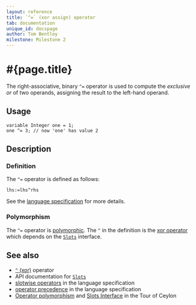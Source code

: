 ```yaml
---
layout: reference
title: `^=` (xor assign) operator
tab: documentation
unique_id: docspage
author: Tom Bentley
milestone: Milestone 2
---
```


# #{page.title}

The right-associative, binary `^=` operator is used to compute the 
*exclusive or* of two operands, assigning the result to the left-hand 
operand.

## Usage 

    variable Integer one = 1;
    one ^= 3; // now 'one' has value 2

## Description

### Definition

The `^=` operator is defined as follows:

    lhs:=lhs^rhs

See the [language specification](#{site.urls.spec}#slotwise) for 
more details.

### Polymorphism

The `^=` operator is [polymorphic](/documentation/reference/operator/operator-polymorphism). 
The `^` in the definition is the [xor operator](../xor) which depends on the 
[`Slots`](#{site.urls.apidoc}/ceylon/language/interface_Slots.html) interface.

## See also

* [`^` (xor)](../xor) operator
* API documentation for [`Slots`](#{site.urls.apidoc}/ceylon/language/interface_Slots.html)
* [slotwise operators](#{site.urls.spec}#slotwise) in the 
  language specification
* [operator precedence](#{site.urls.spec}#operatorprecedence) in the 
  language specification
* [Operator polymorphism](/documentation/tour/language-module/#operator_polymorphism) 
  and 
  [Slots Interface](/documentation/tour/language-module/#the_slots_interface) 
  in the Tour of Ceylon

